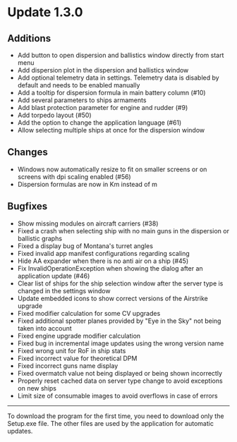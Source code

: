 # Update 1.3.0

## Additions
- Add button to open dispersion and ballistics window directly from start menu
- Add dispersion plot in the dispersion and ballistics window
- Add optional telemetry data in settings. Telemetry data is disabled by default and needs to be enabled manually
- Add a tooltip for dispersion formula in main battery column (#10)
- Add several parameters to ships armaments
- Add blast protection parameter for engine and rudder (#9)
- Add torpedo layout (#50)
- Add the option to change the application language (#61)
- Allow selecting multiple ships at once for the dispersion window

## Changes
- Windows now automatically resize to fit on smaller screens or on screens with dpi scaling enabled (#56)
- Dispersion formulas are now in Km instead of m

## Bugfixes
- Show missing modules on aircraft carriers (#38)
- Fixed a crash when selecting ship with no main guns in the dispersion or ballistic graphs
- Fixed a display bug of Montana's turret angles
- Fixed invalid app manifest configurations regarding scaling
- Hide AA expander when there is no anti air on a ship (#45)
- Fix InvalidOperationException when showing the dialog after an application update (#46)
- Clear list of ships for the ship selection window after the server type is changed in the settings window
- Update embedded icons to show correct versions of the Airstrike upgrade
- Fixed modifier calculation for some CV upgrades
- Fixed additional spotter planes provided by "Eye in the Sky" not being taken into account
- Fixed engine upgrade modifier calculation
- Fixed bug in incremental image updates using the wrong version name
- Fixed wrong unit for RoF in ship stats
- Fixed incorrect value for theoretical DPM
- Fixed incorrect guns name display
- Fixed overmatch value not being displayed or being shown incorrectly
- Properly reset cached data on server type change to avoid exceptions on new ships
- Limit size of consumable images to avoid overflows in case of errors
___
To download the program for the first time, you need to download only the Setup.exe file. The other files are used by the application for automatic updates.

